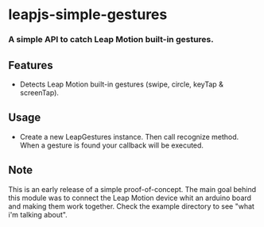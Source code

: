 leapjs-simple-gestures
======================

### A simple API to catch Leap Motion built-in gestures.

## Features
- Detects Leap Motion built-in gestures (swipe, circle, keyTap & screenTap).

## Usage
- Create a new LeapGestures instance. Then call recognize method. When a gesture is found your callback will be executed.

## Note
This is an early release of a simple proof-of-concept. The main goal behind this module was to connect the Leap Motion device whit an arduino board and making them work together.
Check the example directory to see "what i'm talking about".
